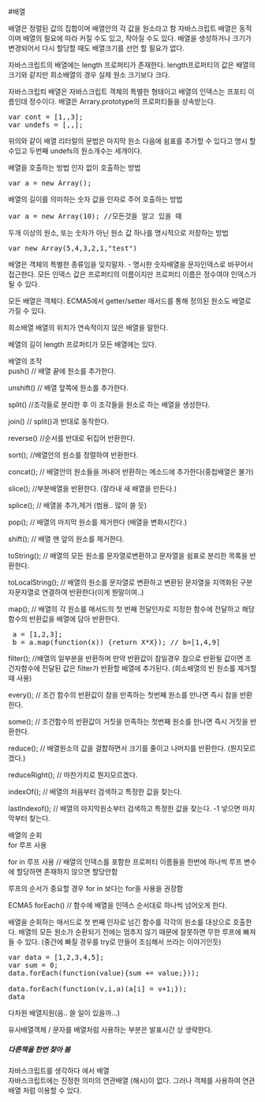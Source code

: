 #배열

배열은 정렬된 값의 집합이며 배열안의 각 값을 원소라고 함
자바스크립트 배열은 동적이며 배열의 필요에 따라 커질 수도 있고, 작아질 수도 있다.
배열을 생성하거나 크기가 변경되어서 다시 할당할 때도 배열크기를 선언 할 필요가 없다.

자바스크립트의 배열에는 length 프로퍼티가 존재한다.
 length프로퍼티의 값은 배열의 크기와 같지만 희소배열의 경우 실제 원소 크기보다 크다.

자바스크립틔 배열은 자바스크립트 객체의 특별한 형태이고 배열의 인덱스는 프포티 이름인데 정수이다.
배열은 Arrary.prototype의 프로퍼티들을 상속받는다.

<pre>var cont = [1,,3];
var undefs = [,,];</pre>

위의와 같이 배열 리터럴의 문법은 마지막 원소 다음에 쉼표를 추가할 수 있다고 명시 할 수있고 두번째 undefs의 원소개수는 세개이다.

배열을 호출하는 방법
인자 없이 호출하는 방법
<pre>var a = new Array();</pre>
배열의 길이를 의미하는 숫자 값을 인자로 주어 호출하는 방법
<pre>var a = new Array(10); //모든것을 알고 있을 때</pre>
두개 이상의 원소, 또는 숫자가 아닌 원소 값 하나를 명시적으로 저장하는 방법
<pre>var new Array(5,4,3,2,1,"test")</pre>

배열은 객체의 특별한 종류임을 잊지말자. - 명시한 숫자배열을 문자인덱스로 바꾸어서 접근한다.
모든 인덱스 값은 프로퍼티의 이름이지만 프로퍼티 이름은 정수여야 인덱스가 될 수 있다.

모든 배열은 객체다. ECMA5에서 getter/setter 매서드를 통해 정의된 원소도 배열로 가질 수 있다.

희소배열
배열의 위치가 연속적이지 않은 배열을 말한다.

배열의 길이
length 프로퍼티가 모든 배열에는 있다.

배열의 조작  
push() // 배열 끝에 원소를 추가한다.   

unshift() // 배열 앞쪽에 원소를 추가한다.  

split() //조각들로 분리한 후 이 조각들을 원소로 하는 배열을 생성한다.  

join() // split()과 반대로 동작한다.  

reverse() //순서를 반대로 뒤집어 반환한다. 
  
sort(); //배열안의 원소를 정렬하여 반환한다.  

concat(); // 배열안의 원소들을 꺼내어 반환하는 메소드에 추가한다(중첩배열은 불가)

slice(); //부분배열을 반환한다. (잘라내 새 배열을 만든다.)  

splice(); // 배열을 추가,제거 (범용.. 많이 쓸 듯) 
 
pop(); // 배열의 마지막 원소를 제거한다 (배열을 변화시킨다.)  

shift(); // 배열 맨 앞의 원소를 제거한다.  

toString(); // 배열의 모든 원소를 문자열로변환하고 문자열을 쉼표로 분리한 목록을 반환한다.  

toLocalString(); // 배열의 원소를 문자열로 변환하고 변환된 문자열을 지역화된 구분자문자열로 연결하여 반환한다(이게 뭔말이여..)  

map(); // 배열의 각 원소를 매서드의 첫 번째 전달인자로 지정한 함수에 전달하고 해당 함수의 반환값을 배열에 담아 반환한다.  
 <pre>
 a = [1,2,3];
 b = a.map(function(x)) {return X*X}); // b=[1,4,9]
</pre>  
filter(); //배열의 일부분을 반환하며 만약 반환값이 참일경우 참으로 반환될 값이면 조건자함수에 전달된 값은 filter가 반환할 배열에 추가된다. (희소배열의 빈 원소를 제거할 때 사용)

every(); // 조건 함수의 반환값이 참을 만족하는 첫번째 원소를 만나면 즉시 참을 반환한다.  

some(); // 조건함수의 반환값이 거짓을 만족하는 첫번째 원소를 만나면 즉시 거짓을 반환한다.  

reduce(); // 배열원소의 값을 결합하면서 크기를 줄이고 나머지를 반환한다. (뭔지모르겠다.)  

reduceRight(); // 마찬가지로 뭔지모르겠다.  

indexOf(); // 배열의 처음부터 검색하고 특정한 값을 찾는다.  

lastIndexof(); // 배열의 마지막원소부터 검색하고 특정한 값을 찾는다. -1 넣으면 마지막부터 찾는다.



배열의 순회  
for 루프 사용  

for in 루프 사용 // 배열의 인덱스를 포함한 프로퍼티 이름들을 한번에 하나씩 루프 변수에 할당하면 존재하지 않으면 할당안함  

루프의 순서가 중요할 경우 for in  보다는 for을 사용을 권장함  

ECMA5 forEach() // 함수에 배열을 인덱스 순서대로 하나씩 넘어오게 한다.  

배열을 순회하는 매서드로 첫 번째 인자로 넘긴 함수를 각각의 원소를 대상으로 호출한다. 배열의 모든 원소가 순환되기 전에는 멈추지 않기 때문에 잘못하면 무한 루프에 빠져들 수 있다. (중간에 빠질 경우를 try로 만들어 조심해서 쓰라는 이야기인듯)  

<pre>var data = [1,2,3,4,5];
var sum = 0;
data.forEach(function(value){sum += value;}));

data.forEach(function(v,i,a)(a[i] = v+1;});
data
</pre>

다차원 배열지원(음.. 쓸 일이 있을까...)



유사배열객체 / 문자를 배열처럼 사용하는 부분은 발표시간 상 생략한다.

<h5>다른책을 한번 찾아 봄</h5>   

자바스크립트를 생각하다 에서 배열  
자바스크립트에는 진정한 의미의 연관배열 (해시)이 없다. 그러나 객체를 사용하여 연관배열 처럼 이용할 수 있다.
